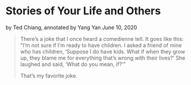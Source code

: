# Stories of Your Life and Others

by Ted Chiang, annotated by Yang Yan
June 10, 2020

> There’s a joke that I once heard a comedienne tell. It goes like this: “I’m not sure if I’m ready to have children. I asked a friend of mine who has children, ‘Suppose I do have kids. What if when they grow up, they blame me for everything that’s wrong with their lives?’ She laughed and said, ‘What do you mean, if?’”
>
> That’s my favorite joke.

